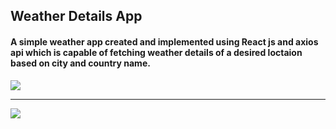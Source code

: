 ## Weather Details App

#### A simple weather app created and implemented using React js and axios api which is capable of fetching  weather details of a desired loctaion based on city and country name.

<img src="G:\React Projects\weather-app\src\images\App1.PNG"/>
<hr/>
<img src="G:\React Projects\weather-app\src\images\App2.PNG"/>
